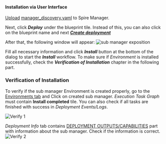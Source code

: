 #### Installation via User Interface
[Upload](https://docs.cloudify.co/latest/working_with/console/widgets/blueprintuploadbutton/) [manager_discovery.yaml](https://github.com/cloudify-community/manager-of-managers/blob/main/submanager_discovery/manager_discovery.yaml) to Spire Manager.

Next, click ***Deploy*** under the blueprint tile. Instead of this, you can also click on the blueprint name and next ***[Create deployment](https://docs.cloudify.co/latest/working_with/console/widgets/blueprintactionbuttons/)***

After that, the following window will appear:
![sub manager exposition]( /images/mom/submanager_exposition.png )

Fill all necessary information and click ***Install*** button at the bottom of the dialog to start the ***Install*** workflow.
To make sure if *Environment* is installed successfully, check the ***Verification of Installation*** chapter in the following part.

### Verification of Installation
To verify if the sub manager Environment is created properly, go to the [Environments tab](https://docs.cloudify.co/latest/working_with/console/pages/environments-page/) and Click on created sub manager.
*Execution Task Graph* must contain **Install completed** tile. You can also check if all tasks are finished with success in *Deployment Events/Logs*.

![Verify 1]( /images/mom/verify_part1.png )

*Deployment Info* tab contains [DEPLOYMENT OUTPUTS/CAPABILITIES](https://docs.cloudify.co/latest/working_with/console/widgets/outputs/) part with information about the sub manager. Check if the information is correct.
![Verify 2]( /images/mom/verify_part2.png )
